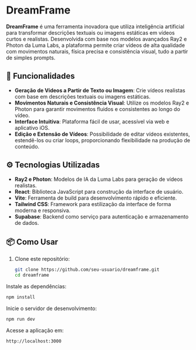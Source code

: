 # DreamFrame

**DreamFrame** é uma ferramenta inovadora que utiliza inteligência artificial para transformar descrições textuais ou imagens estáticas em vídeos curtos e realistas. Desenvolvida com base nos modelos avançados Ray2 e Photon da Luma Labs, a plataforma permite criar vídeos de alta qualidade com movimentos naturais, física precisa e consistência visual, tudo a partir de simples prompts.

## 🚀 Funcionalidades

- **Geração de Vídeos a Partir de Texto ou Imagem**: Crie vídeos realistas com base em descrições textuais ou imagens estáticas.
- **Movimentos Naturais e Consistência Visual**: Utilize os modelos Ray2 e Photon para garantir movimentos fluidos e consistentes ao longo do vídeo.
- **Interface Intuitiva**: Plataforma fácil de usar, acessível via web e aplicativo iOS.
- **Edição e Extensão de Vídeos**: Possibilidade de editar vídeos existentes, estendê-los ou criar loops, proporcionando flexibilidade na produção de conteúdo.

## ⚙️ Tecnologias Utilizadas

- **Ray2 e Photon**: Modelos de IA da Luma Labs para geração de vídeos realistas.
- **React**: Biblioteca JavaScript para construção da interface de usuário.
- **Vite**: Ferramenta de build para desenvolvimento rápido e eficiente.
- **Tailwind CSS**: Framework para estilização da interface de forma moderna e responsiva.
- **Supabase**: Backend como serviço para autenticação e armazenamento de dados.

## 📦 Como Usar

1. Clone este repositório:
   ```bash
   git clone https://github.com/seu-usuario/dreamframe.git
   cd dreamframe

Instale as dependências:
```bash
npm install
```
Inicie o servidor de desenvolvimento:
```bash
npm run dev
```
Acesse a aplicação em: 
```bash
http://localhost:3000
```

 

